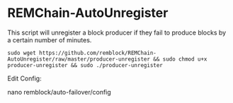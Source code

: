 # REMChain-AutoUnregister

This script will unregister a block producer if they fail to produce blocks by a certain number of minutes.

```
sudo wget https://github.com/remblock/REMChain-AutoUnregister/raw/master/producer-unregister && sudo chmod u+x producer-unregister && sudo ./producer-unregister
```

Edit Config:

nano remblock/auto-failover/config
